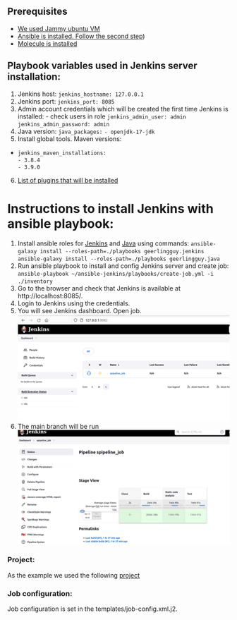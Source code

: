 ## Prerequisites
* [We used Jammy ubuntu VM ](https://github.com/Alliedium/awesome-proxmox)
* [Ansible is installed. Follow the second step](https://github.com/Alliedium/awesome-ansible#setting-up-config-machine))
* [Molecule is installed](https://github.com/Alliedium/awesome-ansible/)

## Playbook variables used in Jenkins server installation:
1. Jenkins host:
    `jenkins_hostname: 127.0.0.1`
2. Jenkins port: 
    `jenkins_port: 8085`
3.  Admin account credentials which will be created the first time Jenkins is installed: - check users in role
    `jenkins_admin_user: admin
     jenkins_admin_password: admin`
4. Java version:
    `java_packages:`
      `- openjdk-17-jdk`
5. Install global tools. Maven versions:
*     jenkins_maven_installations:
      - 3.8.4
      - 3.9.0
6. [List of plugins that will be installed](ListofJenkinsPluginsToBeInstalled.md)

# Instructions to install Jenkins with ansible playbook:
1. Install ansible roles for [Jenkins](https://github.com/geerlingguy/ansible-role-jenkins) and [Java](https://github.com/geerlingguy/ansible-role-java/) using commands:
    `ansible-galaxy install --roles-path=./playbooks geerlingguy.jenkins`
    `ansible-galaxy install --roles-path=./playbooks geerlingguy.java`
2. Run ansible playbook to install and config Jenkins server and create job:
    `ansible-playbook ~/ansible-jenkins/playbooks/create-job.yml -i ./inventory`
3. Go to the browser and check that Jenkins is available at http://localhost:8085/.
4. Login to Jenkins using the credentials.
5. You will see Jenkins dashboard. Open job. ![jenkins_dashboard.png](./images/01jenkins_dashboard.png) 
6. The main branch will be run ![single_pipeline.png](./images/02jenkins_staged_build_view.png)

### Project:
   As the example we used the following [project](https://github.com/Alliedium/springboot-api-rest-example)

### Job configuration:
   Job configuration is set in the templates/job-config.xml.j2.